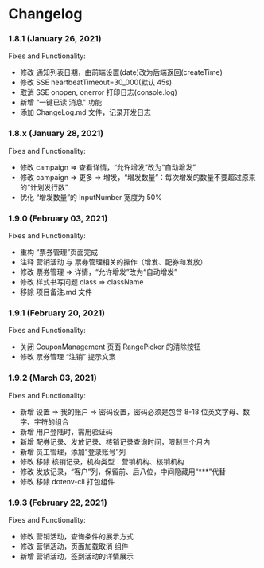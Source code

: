 # Changelog

### 1.8.1 (January 26, 2021)

Fixes and Functionality:

- 修改 通知列表日期，由前端设置(date)改为后端返回(createTime)
- 修改 SSE heartbeatTimeout=30_000(默认 45s)
- 取消 SSE onopen, onerror 打印日志(console.log)
- 新增 “一键已读 消息” 功能
- 添加 ChangeLog.md 文件，记录开发日志

### 1.8.x (January 28, 2021)

Fixes and Functionality:

- 修改 campaign => 查看详情，“允许增发”改为“自动增发”
- 修改 campaign => 更多 => 增发，“增发数量”：每次增发的数量不要超过原来的“计划发行数”
- 优化 “增发数量”的 InputNumber 宽度为 50%

### 1.9.0 (February 03, 2021)

Fixes and Functionality:

- 重构 “票券管理”页面完成
- 注释 营销活动 与 票券管理相关的操作（增发、配券和发放）
- 修改 票券管理 => 详情，“允许增发”改为“自动增发”
- 修改 样式书写问题 class => className
- 移除 项目备注.md 文件

### 1.9.1 (February 20, 2021)

Fixes and Functionality:

- 关闭 CouponManagement 页面 RangePicker 的清除按钮
- 修改 票券管理 “注销” 提示文案

### 1.9.2 (March 03, 2021)

Fixes and Functionality:

- 新增 设置 => 我的账户 => 密码设置，密码必须是包含 8-18 位英文字母、数字、字符的组合
- 新增 用户登陆时，需用验证码
- 新增 配券记录、发放记录、核销记录查询时间，限制三个月内
- 新增 员工管理，添加“登录账号”列
- 修改 移除 核销记录，机构类型：营销机构、核销机构
- 修改 发放记录，“客户”列，保留前、后八位，中间隐藏用“\*\*\*”代替
- 修改 移除 dotenv-cli 打包组件

### 1.9.3 (February 22, 2021)

Fixes and Functionality:

- 修改 营销活动，查询条件的展示方式
- 修改 营销活动，页面加载取消 <Loading /> 组件
- 新增 营销活动，签到活动的详情展示
